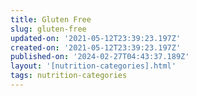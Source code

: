 ```yaml
---
title: Gluten Free
slug: gluten-free
updated-on: '2021-05-12T23:39:23.197Z'
created-on: '2021-05-12T23:39:23.197Z'
published-on: '2024-02-27T04:43:37.189Z'
layout: '[nutrition-categories].html'
tags: nutrition-categories
---
```



